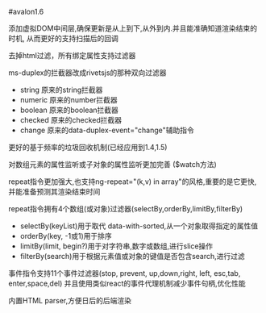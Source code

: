 #avalon1.6

添加虚拟DOM中间层,确保更新是从上到下,从外到内.并且能准确知道渲染结束的时机,
从而更好的支持扫描后的回调

去掉html过滤，所有绑定属性支持过滤器

ms-duplex的拦截器改成rivetsjs的那种双向过滤器

+ string  原来的string拦截器
+ numeric 原来的number拦截器
+ boolean 原来的boolean拦截器
+ checked 原来的checked拦截器
+ change  原来的data-duplex-event="change"辅助指令

更好的基于频率的垃圾回收机制(已经应用到1.4,1.5)

对数组元素的属性监听或子对象的属性监听更加完善 ($watch方法)

repeat指令更加强大,也支持ng-repeat="(k,v) in array"的风格,重要的是它更快,
并能准备预测其渲染结束时间

repeat指令拥有4个数组(或对象)过滤器(selectBy,orderBy,limitBy,filterBy)

+ selectBy(keyList)用于取代 data-with-sorted,从一个对象取得指定的属性值
+ orderBy(key, -1或1)用于排序
+ limitBy(limit, begin?)用于对字符串,数字或数组,进行slice操作
+ filterBy(search)用于根据元素值或对象的键值是否包含search,进行过滤

事件指令支持11个事件过滤器(stop, prevent, up,down,right, left, esc,tab, enter,space,del)
并且使用类似react的事件代理机制减少事件句柄,优化性能

内置HTML parser,方便日后的后端渲染
